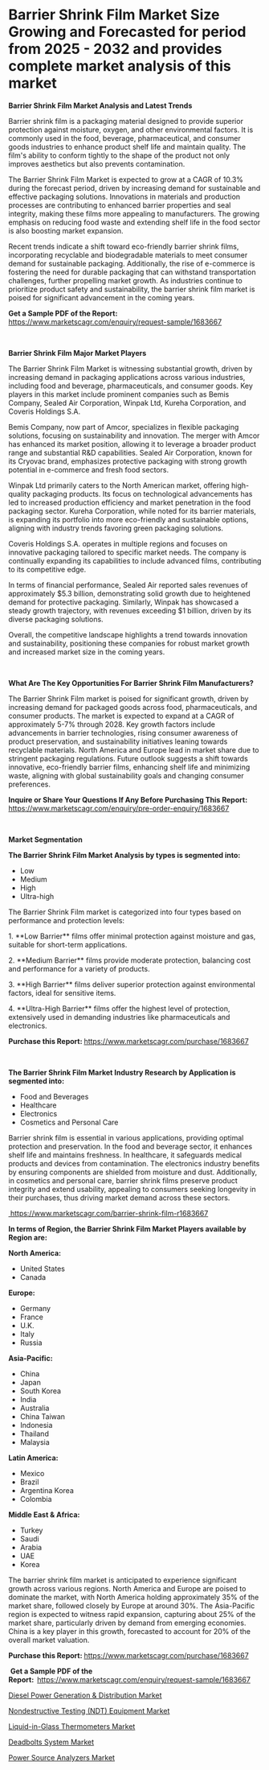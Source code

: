 <p><h1>Barrier Shrink Film Market Size Growing and Forecasted for period from 2025 - 2032 and provides complete market analysis of this market</h1></p><p><strong>Barrier Shrink Film Market Analysis and Latest Trends</strong></p>
<p><p>Barrier shrink film is a packaging material designed to provide superior protection against moisture, oxygen, and other environmental factors. It is commonly used in the food, beverage, pharmaceutical, and consumer goods industries to enhance product shelf life and maintain quality. The film's ability to conform tightly to the shape of the product not only improves aesthetics but also prevents contamination.</p><p>The Barrier Shrink Film Market is expected to grow at a CAGR of 10.3% during the forecast period, driven by increasing demand for sustainable and effective packaging solutions. Innovations in materials and production processes are contributing to enhanced barrier properties and seal integrity, making these films more appealing to manufacturers. The growing emphasis on reducing food waste and extending shelf life in the food sector is also boosting market expansion.</p><p>Recent trends indicate a shift toward eco-friendly barrier shrink films, incorporating recyclable and biodegradable materials to meet consumer demand for sustainable packaging. Additionally, the rise of e-commerce is fostering the need for durable packaging that can withstand transportation challenges, further propelling market growth. As industries continue to prioritize product safety and sustainability, the barrier shrink film market is poised for significant advancement in the coming years.</p></p>
<p><strong>Get a Sample PDF of the Report:&nbsp;</strong> <a href="https://www.marketscagr.com/enquiry/request-sample/1683667?utm_campaign=3163&utm_medium=2&utm_source=Github&utm_content=ia&utm_term=02042025&utm_id=barrier-shrink-film">https://www.marketscagr.com/enquiry/request-sample/1683667</a></p>
<p>&nbsp;</p>
<p><strong>Barrier Shrink Film Major Market Players</strong></p>
<p><p>The Barrier Shrink Film Market is witnessing substantial growth, driven by increasing demand in packaging applications across various industries, including food and beverage, pharmaceuticals, and consumer goods. Key players in this market include prominent companies such as Bemis Company, Sealed Air Corporation, Winpak Ltd, Kureha Corporation, and Coveris Holdings S.A.</p><p>Bemis Company, now part of Amcor, specializes in flexible packaging solutions, focusing on sustainability and innovation. The merger with Amcor has enhanced its market position, allowing it to leverage a broader product range and substantial R&D capabilities. Sealed Air Corporation, known for its Cryovac brand, emphasizes protective packaging with strong growth potential in e-commerce and fresh food sectors.</p><p>Winpak Ltd primarily caters to the North American market, offering high-quality packaging products. Its focus on technological advancements has led to increased production efficiency and market penetration in the food packaging sector. Kureha Corporation, while noted for its barrier materials, is expanding its portfolio into more eco-friendly and sustainable options, aligning with industry trends favoring green packaging solutions.</p><p>Coveris Holdings S.A. operates in multiple regions and focuses on innovative packaging tailored to specific market needs. The company is continually expanding its capabilities to include advanced films, contributing to its competitive edge.</p><p>In terms of financial performance, Sealed Air reported sales revenues of approximately $5.3 billion, demonstrating solid growth due to heightened demand for protective packaging. Similarly, Winpak has showcased a steady growth trajectory, with revenues exceeding $1 billion, driven by its diverse packaging solutions.</p><p>Overall, the competitive landscape highlights a trend towards innovation and sustainability, positioning these companies for robust market growth and increased market size in the coming years.</p></p>
<p>&nbsp;</p>
<p><strong>What Are The Key Opportunities For Barrier Shrink Film Manufacturers?</strong></p>
<p><p>The Barrier Shrink Film market is poised for significant growth, driven by increasing demand for packaged goods across food, pharmaceuticals, and consumer products. The market is expected to expand at a CAGR of approximately 5-7% through 2028. Key growth factors include advancements in barrier technologies, rising consumer awareness of product preservation, and sustainability initiatives leaning towards recyclable materials. North America and Europe lead in market share due to stringent packaging regulations. Future outlook suggests a shift towards innovative, eco-friendly barrier films, enhancing shelf life and minimizing waste, aligning with global sustainability goals and changing consumer preferences.</p></p>
<p><strong>Inquire or Share Your Questions If Any Before Purchasing This Report:</strong> <a href="https://www.marketscagr.com/enquiry/pre-order-enquiry/1683667?utm_campaign=3163&utm_medium=2&utm_source=Github&utm_content=ia&utm_term=02042025&utm_id=barrier-shrink-film">https://www.marketscagr.com/enquiry/pre-order-enquiry/1683667</a></p>
<p>&nbsp;</p>
<p><strong>Market Segmentation</strong></p>
<p><strong>The Barrier Shrink Film Market Analysis by types is segmented into:</strong></p>
<p><ul><li>Low</li><li>Medium</li><li>High</li><li>Ultra-high</li></ul></p>
<p><p>The Barrier Shrink Film market is categorized into four types based on performance and protection levels: </p><p>1. **Low Barrier** films offer minimal protection against moisture and gas, suitable for short-term applications.</p><p>2. **Medium Barrier** films provide moderate protection, balancing cost and performance for a variety of products.</p><p>3. **High Barrier** films deliver superior protection against environmental factors, ideal for sensitive items.</p><p>4. **Ultra-High Barrier** films offer the highest level of protection, extensively used in demanding industries like pharmaceuticals and electronics.</p></p>
<p><strong>Purchase this Report:&nbsp;</strong><a href="https://www.marketscagr.com/purchase/1683667?utm_campaign=3163&utm_medium=2&utm_source=Github&utm_content=ia&utm_term=02042025&utm_id=barrier-shrink-film">https://www.marketscagr.com/purchase/1683667</a></p>
<p>&nbsp;</p>
<p><strong>The Barrier Shrink Film Market Industry Research by Application is segmented into:</strong></p>
<p><ul><li>Food and Beverages</li><li>Healthcare</li><li>Electronics</li><li>Cosmetics and Personal Care</li></ul></p>
<p><p>Barrier shrink film is essential in various applications, providing optimal protection and preservation. In the food and beverage sector, it enhances shelf life and maintains freshness. In healthcare, it safeguards medical products and devices from contamination. The electronics industry benefits by ensuring components are shielded from moisture and dust. Additionally, in cosmetics and personal care, barrier shrink films preserve product integrity and extend usability, appealing to consumers seeking longevity in their purchases, thus driving market demand across these sectors.</p></p>
<p><a href="https://www.marketscagr.com/barrier-shrink-film-r1683667?utm_campaign=3163&utm_medium=2&utm_source=Github&utm_content=ia&utm_term=02042025&utm_id=barrier-shrink-film">&nbsp;https://www.marketscagr.com/barrier-shrink-film-r1683667</a></p>
<p><strong>In terms of Region, the Barrier Shrink Film Market Players available by Region are:</strong></p>
<p>
    <p> <strong> North America: </strong>
        <ul>
            <li>United States</li>
            <li>Canada</li>
        </ul>
        </p> 
    <p> <strong> Europe: </strong>
        <ul>
            <li>Germany</li>
            <li>France</li>
            <li>U.K.</li>
            <li>Italy</li>
            <li>Russia</li>
        </ul>
        </p> 
    <p> <strong> Asia-Pacific: </strong>
        <ul>
            <li>China</li>
            <li>Japan</li>
            <li>South Korea</li>
            <li>India</li>
            <li>Australia</li>
            <li>China Taiwan</li>
            <li>Indonesia</li>
            <li>Thailand</li>
            <li>Malaysia</li>
        </ul>
        </p> 
    <p> <strong> Latin America: </strong>
        <ul>
            <li>Mexico</li>
            <li>Brazil</li>
            <li>Argentina Korea</li>
            <li>Colombia</li>
        </ul>
        </p> 
    <p> <strong> Middle East & Africa: </strong>
        <ul>
            <li>Turkey</li>
            <li>Saudi</li>
            <li>Arabia</li>
            <li>UAE</li>
            <li>Korea</li>
        </ul>
    </p>
    </p>
<p><p>The barrier shrink film market is anticipated to experience significant growth across various regions. North America and Europe are poised to dominate the market, with North America holding approximately 35% of the market share, followed closely by Europe at around 30%. The Asia-Pacific region is expected to witness rapid expansion, capturing about 25% of the market share, particularly driven by demand from emerging economies. China is a key player in this growth, forecasted to account for 20% of the overall market valuation.</p></p>
<p><strong>Purchase this Report: </strong><a href="https://www.marketscagr.com/purchase/1683667?utm_campaign=3163&utm_medium=2&utm_source=Github&utm_content=ia&utm_term=02042025&utm_id=barrier-shrink-film">https://www.marketscagr.com/purchase/1683667</a></p>
<p>&nbsp;<strong>Get a Sample PDF of the Report:&nbsp;&nbsp;</strong><a href="https://www.marketscagr.com/enquiry/request-sample/1683667?utm_campaign=3163&utm_medium=2&utm_source=Github&utm_content=ia&utm_term=02042025&utm_id=barrier-shrink-film">https://www.marketscagr.com/enquiry/request-sample/1683667</a></p>
<p><strong></strong></p>
<p><p><a href="https://www.linkedin.com/pulse/diesel-power-generation-distribution-market-highlights-lvtfc?utm_campaign=3163&utm_medium=2&utm_source=Github&utm_content=ia&utm_term=02042025&utm_id=barrier-shrink-film">Diesel Power Generation & Distribution Market</a></p><p><a href="https://www.linkedin.com/pulse/nondestructive-testing-ndt-equipment-market-matrix-applications-xubmc?utm_campaign=3163&utm_medium=2&utm_source=Github&utm_content=ia&utm_term=02042025&utm_id=barrier-shrink-film">Nondestructive Testing (NDT) Equipment Market</a></p><p><a href="https://www.linkedin.com/pulse/liquid-in-glass-thermometers-industry-research-report-essmc?utm_campaign=3163&utm_medium=2&utm_source=Github&utm_content=ia&utm_term=02042025&utm_id=barrier-shrink-film">Liquid-in-Glass Thermometers Market</a></p><p><a href="https://www.linkedin.com/pulse/deadbolts-system-market-transformation-comparative-analysis-e7zzc?utm_campaign=3163&utm_medium=2&utm_source=Github&utm_content=ia&utm_term=02042025&utm_id=barrier-shrink-film">Deadbolts System Market</a></p><p><a href="https://www.linkedin.com/pulse/research-examination-onthe-power-source-analyzers-marketsize-ffvrc?utm_campaign=3163&utm_medium=2&utm_source=Github&utm_content=ia&utm_term=02042025&utm_id=barrier-shrink-film">Power Source Analyzers Market</a></p></p>